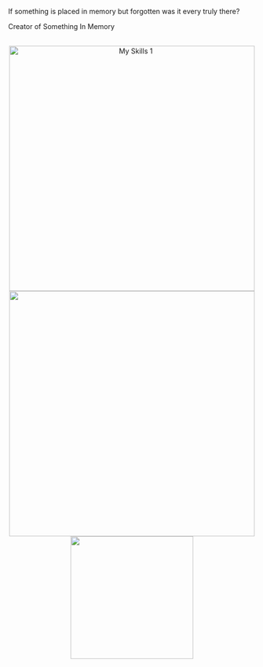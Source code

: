 If something is placed in memory but forgotten was it every truly there?

Creator of Something In Memory

<div align="center">
<br>
<img src="https://skillicons.dev/icons?i=py,scala,haskell,discord,github" width=500px alt="My Skills 1"/>
<br>
<img src="http://github-profile-summary-cards.vercel.app/api/cards/profile-details?username=aquiffoo&theme=discord_old_blurple" width=500px />
<br>
<img src="http://github-profile-summary-cards.vercel.app/api/cards/repos-per-language?username=Gseppo&theme=discord_old_blurple" width=250px />
<br>
</div>
